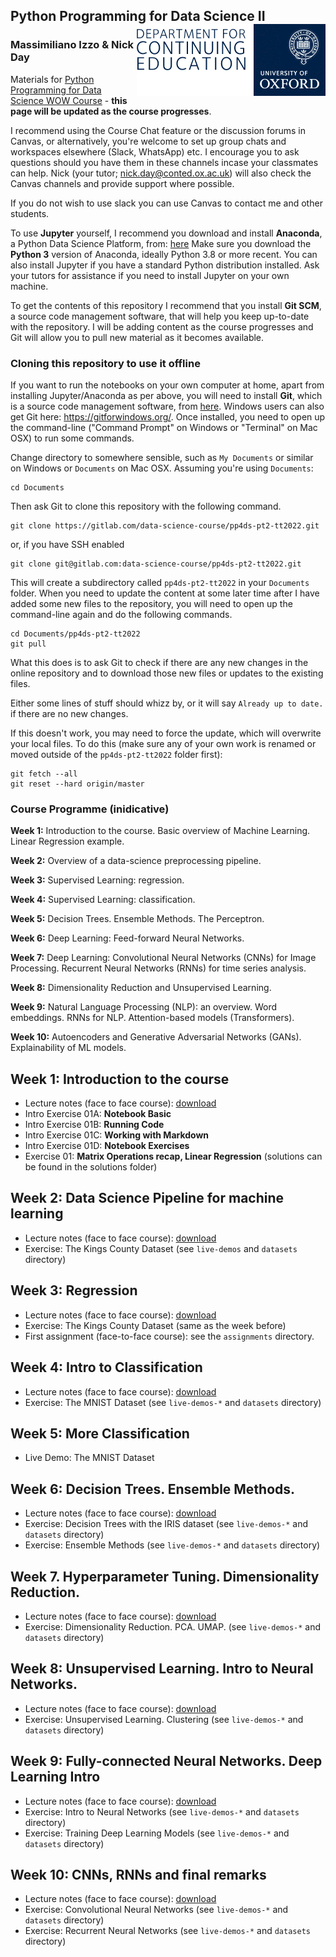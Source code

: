 ## Python Programming for Data Science II <img src="oudce_logo.png" align="right"/>

### Massimiliano Izzo & Nick Day 

Materials for [Python Programming for Data Science WOW Course](https://www.conted.ox.ac.uk/courses/python-programming-for-data-science-part-2?code=O21P656COW) - **this page will be updated as the course progresses**.

I recommend using the Course Chat feature or the discussion forums in Canvas, or alternatively, you're welcome to set up group chats and workspaces elsewhere (Slack, WhatsApp) etc. I encourage you to ask questions should you have them in these channels incase your classmates can help. Nick (your tutor; nick.day@conted.ox.ac.uk) will also check the Canvas channels and provide support where possible. 

If you do not wish to use slack you can use Canvas to contact me and other students. 

To use **Jupyter** yourself, I recommend you download and install **Anaconda**, a Python Data Science Platform, from: [here](https://www.anaconda.com/products/individual) Make sure you download the **Python 3** version of Anaconda, ideally Python 3.8 or more recent. You can also install Jupyter if you have a standard Python distribution installed. Ask your tutors for assistance if you need to install Jupyter on your own machine.

To get the contents of this repository I recommend that you install **Git SCM**, a source code management software, that will help you keep up-to-date with the repository. I will be adding content as the course progresses and Git will allow you to pull new material as it becomes available.

### Cloning this repository to use it offline

If you want to run the notebooks on your own computer at home, apart from installing Jupyter/Anaconda as per above, you will need to install **Git**, which is a source code management software, from [here](https://git-scm.com/downloads). Windows users can also get Git here: https://gitforwindows.org/. Once installed, you need to open up the command-line ("Command Prompt" on Windows or "Terminal" on Mac OSX) to run some commands.

Change directory to somewhere sensible, such as `My Documents` or similar on Windows or `Documents` on Mac OSX. Assuming you're using `Documents`:

```
cd Documents
```

Then ask Git to clone this repository with the following command.
```
git clone https://gitlab.com/data-science-course/pp4ds-pt2-tt2022.git
```
or, if you have SSH enabled
```
git clone git@gitlab.com:data-science-course/pp4ds-pt2-tt2022.git
```

This will create a subdirectory called `pp4ds-pt2-tt2022` in your `Documents` folder. When you need to update the content at some later time after I have added some new files to the repository, you will need to open up the command-line again and do the following commands.
```
cd Documents/pp4ds-pt2-tt2022
git pull
```
What this does is to ask Git to check if there are any new changes in the online repository and to download those new files or updates to the existing files.

Either some lines of stuff should whizz by, or it will say `Already up to date.` if there are no new changes.

If this doesn't work, you may need to force the update, which will overwrite your local files. To do this (make sure any of your own work is renamed or moved outside of the `pp4ds-pt2-tt2022` folder first):
```
git fetch --all
git reset --hard origin/master
```

### Course Programme (inidicative)

**Week 1:** Introduction to the course. Basic overview of Machine Learning. Linear Regression example.

**Week 2:** Overview of a data-science preprocessing pipeline.

**Week 3:** Supervised Learning: regression.

**Week 4:** Supervised Learning: classification.

**Week 5:** Decision Trees. Ensemble Methods. The Perceptron.

**Week 6:** Deep Learning: Feed-forward Neural Networks.

**Week 7:** Deep Learning: Convolutional Neural Networks (CNNs) for Image Processing. Recurrent Neural Networks (RNNs) for time series analysis.

**Week 8:** Dimensionality Reduction and Unsupervised Learning.

**Week 9:** Natural Language Processing (NLP): an overview. Word embeddings. RNNs for NLP.  Attention-based models  (Transformers).

**Week 10:** Autoencoders and Generative Adversarial Networks (GANs). Explainability of ML models.

## Week 1: Introduction to the course

* Lecture notes (face to face course): [download](https://tinyurl.com/2k3rjjna) 
* Intro Exercise 01A: **Notebook Basic** 
* Intro Exercise 01B: **Running Code** 
* Intro Exercise 01C: **Working with Markdown** 
* Intro Exercise 01D: **Notebook Exercises** 
* Exercise 01: **Matrix Operations recap, Linear Regression** (solutions can be found in the solutions folder)

## Week 2: Data Science Pipeline for machine learning

* Lecture notes (face to face course): [download](https://tinyurl.com/2p9xzj57)
* Exercise: The Kings County Dataset (see `live-demos` and `datasets` directory)

## Week 3: Regression

* Lecture notes (face to face course): [download](https://tinyurl.com/6e3c993n)
* Exercise: The Kings County Dataset (same as the week before)
* First assignment (face-to-face course): see the `assignments` directory.

## Week 4: Intro to Classification

* Lecture notes (face to face course): [download](https://tinyurl.com/4nk5kmst)
* Exercise: The MNIST Dataset (see `live-demos-*` and `datasets` directory)

## Week 5: More Classification

* Live Demo: The MNIST Dataset

## Week 6: Decision Trees. Ensemble Methods. 

* Lecture notes (face to face course): [download](https://tinyurl.com/ye2x3xuz)
* Exercise: Decision Trees with the IRIS dataset (see `live-demos-*` and `datasets` directory)
* Exercise: Ensemble Methods (see `live-demos-*` and `datasets` directory)

## Week 7. Hyperparameter Tuning. Dimensionality Reduction. 

* Lecture notes (face to face course): [download](https://tinyurl.com/2hxjp7sr)
* Exercise: Dimensionality Reduction. PCA. UMAP. (see `live-demos-*` and `datasets` directory)


## Week 8: Unsupervised Learning. Intro to Neural Networks.

* Lecture notes (face to face course): [download](https://tinyurl.com/2dx6ac5j)
* Exercise: Unsupervised Learning. Clustering (see `live-demos-*` and `datasets` directory)


## Week 9: Fully-connected Neural Networks. Deep Learning Intro

* Lecture notes (face to face course): [download](https://tinyurl.com/f5t4kmyr)
* Exercise: Intro to Neural Networks (see `live-demos-*` and `datasets` directory)
* Exercise: Training Deep Learning Models (see `live-demos-*` and `datasets` directory)


## Week 10: CNNs, RNNs and final remarks

* Lecture notes (face to face course): [download](https://tinyurl.com/uj97cv77)
* Exercise: Convolutional Neural Networks (see `live-demos-*` and `datasets` directory)
* Exercise: Recurrent Neural Networks (see `live-demos-*` and `datasets` directory)
